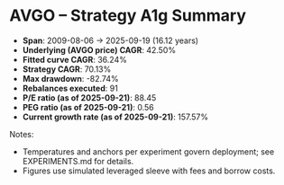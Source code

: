 # AVGO – Strategy A1g Summary

- **Span**: 2009-08-06 → 2025-09-19 (16.12 years)
- **Underlying (AVGO price) CAGR**: 42.50%
- **Fitted curve CAGR**: 36.24%
- **Strategy CAGR**: 70.13%
- **Max drawdown**: -82.74%
- **Rebalances executed**: 91
- **P/E ratio (as of 2025-09-21)**: 88.45
- **PEG ratio (as of 2025-09-21)**: 0.56
- **Current growth rate (as of 2025-09-21)**: 157.57%

Notes:

- Temperatures and anchors per experiment govern deployment; see EXPERIMENTS.md for details.
- Figures use simulated leveraged sleeve with fees and borrow costs.
